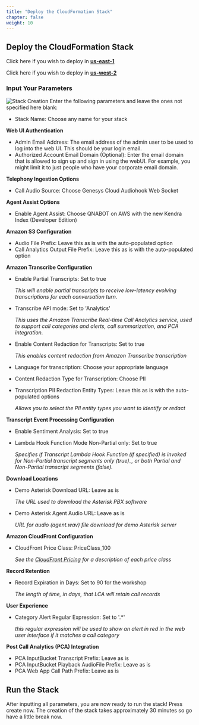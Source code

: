 ```yaml
---
title: "Deploy the CloudFormation Stack"
chapter: false
weight: 10
---
```


## Deploy the CloudFormation Stack
Click here if you wish to deploy in [**us-east-1**](https://us-east-1.console.aws.amazon.com/cloudformation/home?region=us-east-1#/stacks/create/review?templateURL=https://s3.us-east-1.amazonaws.com/aws-ml-blog-us-east-1/artifacts/lca/lca-main.yaml&stackName=LCA&param_installDemoAsteriskServer=true)

Click here if you wish to deploy in [**us-west-2**](https://us-west-2.console.aws.amazon.com/cloudformation/home?region=us-west-2#/stacks/create/review?templateURL=https://s3.us-west-2.amazonaws.com/aws-ml-blog-us-west-2/artifacts/lca/lca-main.yaml&stackName=LCA&param_installDemoAsteriskServer=true)

### Input Your Parameters
![Stack Creation](/images/stackCreation.jpg)
Enter the following parameters and leave the ones not specified here blank:
- Stack Name: Choose any name for your stack

**Web UI Authentication** 
- Admin Email Address: The email address of the admin user to be used to log into the web UI. This should be your login email.
- Authorized Account Email Domain (Optional): Enter the email domain that is allowed to sign up and sign in using the webUI. For example, you might limit it to just people who have your corporate email domain.

**Telephony Ingestion Options**
- Call Audio Source:  Choose Genesys Cloud Audiohook Web Socket

**Agent Assist Options**
- Enable Agent Assist: Choose QNABOT on AWS with the new Kendra Index (Developer Edition)

**Amazon S3 Configuration**
- Audio File Prefix: Leave this as is with the auto-populated option
- Call Analytics Output File Prefix: Leave this as is with the auto-populated option

**Amazon Transcribe Configuration**
- Enable Partial Transcripts: Set to true

    *This will enable partial transcripts _to receive _low-latency_ evolving transcriptions_ for each conversation turn.*
- Transcribe API mode: Set to 'Analytics'

    *This uses the Amazon Transcribe Real-time Call Analytics service, used to support call categories and alerts, call summarization, and PCA integration.*
- Enable Content Redaction for Transcripts: Set to true

    *This enables content redaction from Amazon Transcribe transcription*
- Language for transcription: Choose your appropriate language
- Content Redaction Type for Transcription: Choose PII
- Transcription PII Redaction Entity Types: Leave this as is with the auto-populated options

    *Allows you to select the PII entity types you want to identify or redact*
 
**Transcript Event Processing Configuration**
- Enable Sentiment Analysis: Set to true
- Lambda Hook Function Mode Non-Partial only: Set to true

    *Specifies if Transcript Lambda Hook Function (if specified) is invoked for Non-Partial transcript segments only (true)_, or both Partial and Non-Partial transcript segments (false).*

**Download Locations**
- Demo Asterisk Download URL: Leave as is

    *The URL used to download the Asterisk PBX software*
- Demo Asterisk Agent Audio URL: Leave as is

    *URL for audio (agent.wav) file download for demo Asterisk server*

**Amazon CloudFront Configuration**
- CloudFront Price Class: PriceClass_100

    *See the [CloudFront Pricing](https://aws.amazon.com/cloudfront/pricing/) for a description of each price class*

**Record Retention**
- Record Expiration in Days: Set to 90 for the workshop

    *The length of time, in days, that LCA will retain call records*

**User Experience**
- Category Alert Regular Expression: Set to '.*'

    *this regular expression will be used to show an alert in red in the web user interface if it matches a call category*

**Post Call Analytics (PCA) Integration**
- PCA InputBucket Transcript Prefix: Leave as is
- PCA InputBucket Playback AudioFile Prefix: Leave as is
- PCA Web App Call Path Prefix: Leave as is

## Run the Stack
After inputting all parameters, you are now ready to run the stack! Press create now. The creation of the stack takes approximately 30 minutes so go have a little break now. 